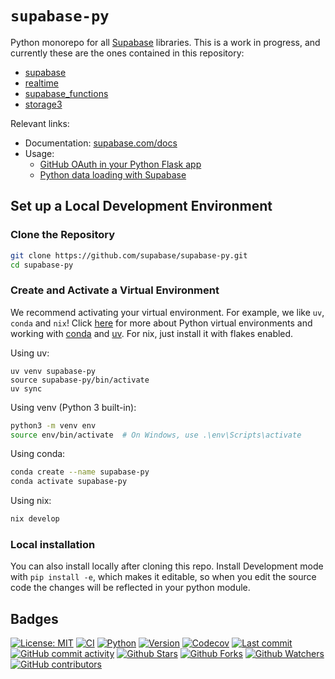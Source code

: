 # `supabase-py`

Python monorepo for all [Supabase](https://supabase.com) libraries. This is a work in progress, and currently these are the ones contained in this repository:

- [supabase](src/supabase/README.md)
- [realtime](src/realtime/README.md)
- [supabase_functions](src/functions/README.md)
- [storage3](src/storage/README.md)

Relevant links:

- Documentation: [supabase.com/docs](https://supabase.com/docs/reference/python/introduction)
- Usage:
  - [GitHub OAuth in your Python Flask app](https://supabase.com/blog/oauth2-login-python-flask-apps)
  - [Python data loading with Supabase](https://supabase.com/blog/loading-data-supabase-python)

## Set up a Local Development Environment

### Clone the Repository

```bash
git clone https://github.com/supabase/supabase-py.git
cd supabase-py
```

### Create and Activate a Virtual Environment

We recommend activating your virtual environment. For example, we like `uv`, `conda` and `nix`! Click [here](https://docs.python.org/3/library/venv.html) for more about Python virtual environments and working with [conda](https://conda.io/projects/conda/en/latest/user-guide/tasks/manage-environments.html#activating-an-environment) and [uv](https://docs.astral.sh/uv/getting-started/features/). For nix, just install it with flakes enabled.

Using uv:
```
uv venv supabase-py
source supabase-py/bin/activate
uv sync
```

Using venv (Python 3 built-in):

```bash
python3 -m venv env
source env/bin/activate  # On Windows, use .\env\Scripts\activate
```

Using conda:

```bash
conda create --name supabase-py
conda activate supabase-py
```

Using nix:
```bash
nix develop
```

### Local installation

You can also install locally after cloning this repo. Install Development mode with `pip install -e`, which makes it editable, so when you edit the source code the changes will be reflected in your python module.

## Badges

[![License: MIT](https://img.shields.io/badge/License-MIT-green.svg?label=license)](https://opensource.org/licenses/MIT)
[![CI](https://github.com/supabase/supabase-py/actions/workflows/ci.yml/badge.svg)](https://github.com/supabase/supabase-py/actions/workflows/ci.yml)
[![Python](https://img.shields.io/pypi/pyversions/supabase)](https://pypi.org/project/supabase)
[![Version](https://img.shields.io/pypi/v/supabase?color=%2334D058)](https://pypi.org/project/supabase)
[![Codecov](https://codecov.io/gh/supabase/supabase-py/branch/develop/graph/badge.svg)](https://codecov.io/gh/supabase/supabase-py)
[![Last commit](https://img.shields.io/github/last-commit/supabase/supabase-py.svg?style=flat)](https://github.com/supabase/supabase-py/commits)
[![GitHub commit activity](https://img.shields.io/github/commit-activity/m/supabase/supabase-py)](https://github.com/supabase/supabase-py/commits)
[![Github Stars](https://img.shields.io/github/stars/supabase/supabase-py?style=flat&logo=github)](https://github.com/supabase/supabase-py/stargazers)
[![Github Forks](https://img.shields.io/github/forks/supabase/supabase-py?style=flat&logo=github)](https://github.com/supabase/supabase-py/network/members)
[![Github Watchers](https://img.shields.io/github/watchers/supabase/supabase-py?style=flat&logo=github)](https://github.com/supabase/supabase-py)
[![GitHub contributors](https://img.shields.io/github/contributors/supabase/supabase-py)](https://github.com/supabase/supabase-py/graphs/contributors)
